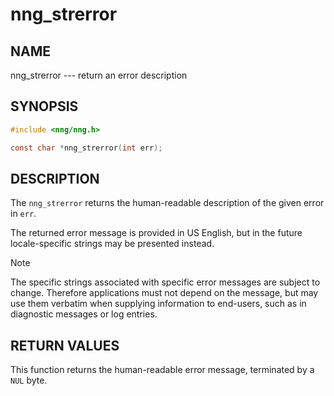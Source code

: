 # nng_strerror

## NAME

nng_strerror --- return an error description

## SYNOPSIS

```c
#include <nng/nng.h>

const char *nng_strerror(int err);
```

## DESCRIPTION

The `nng_strerror` returns the human-readable description of the
given error in `err`.

The returned error message is provided in US English, but in the
future locale-specific strings may be presented instead.

> [!NOTE]
> The specific strings associated with specific error messages are
> subject to change.
> Therefore applications must not depend on the message,
> but may use them verbatim when supplying information to end-users, such
> as in diagnostic messages or log entries.

## RETURN VALUES

This function returns the human-readable error message, terminated
by a `NUL` byte.
